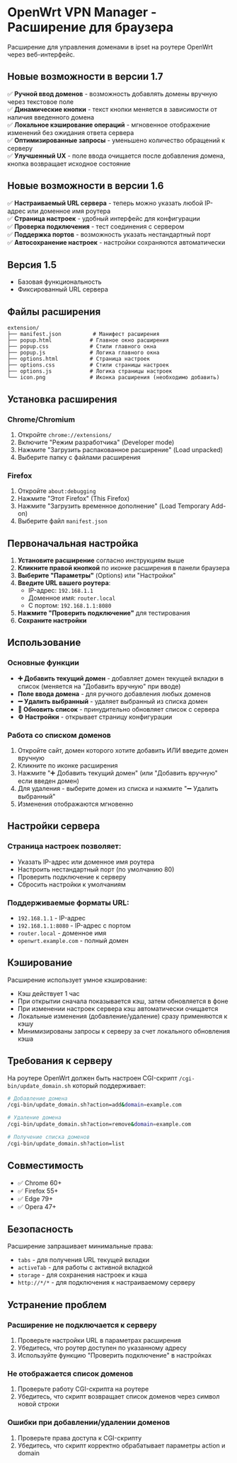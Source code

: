 # OpenWrt VPN Manager - Расширение для браузера

Расширение для управления доменами в ipset на роутере OpenWrt через веб-интерфейс.

## Новые возможности в версии 1.7

✅ **Ручной ввод доменов** - возможность добавлять домены вручную через текстовое поле  
✅ **Динамические кнопки** - текст кнопки меняется в зависимости от наличия введенного домена  
✅ **Локальное кэширование операций** - мгновенное отображение изменений без ожидания ответа сервера  
✅ **Оптимизированные запросы** - уменьшено количество обращений к серверу  
✅ **Улучшенный UX** - поле ввода очищается после добавления домена, кнопка возвращает исходное состояние  

## Новые возможности в версии 1.6

✅ **Настраиваемый URL сервера** - теперь можно указать любой IP-адрес или доменное имя роутера  
✅ **Страница настроек** - удобный интерфейс для конфигурации  
✅ **Проверка подключения** - тест соединения с сервером  
✅ **Поддержка портов** - возможность указать нестандартный порт  
✅ **Автосохранение настроек** - настройки сохраняются автоматически


## Версия 1.5 
- Базовая функциональность
- Фиксированный URL сервера

## Файлы расширения

```
extension/
├── manifest.json          # Манифест расширения
├── popup.html            # Главное окно расширения
├── popup.css             # Стили главного окна
├── popup.js              # Логика главного окна
├── options.html          # Страница настроек
├── options.css           # Стили страницы настроек
├── options.js            # Логика страницы настроек
└── icon.png              # Иконка расширения (необходимо добавить)
```

## Установка расширения

### Chrome/Chromium
1. Откройте `chrome://extensions/`
2. Включите "Режим разработчика" (Developer mode)
3. Нажмите "Загрузить распакованное расширение" (Load unpacked)
4. Выберите папку с файлами расширения

### Firefox
1. Откройте `about:debugging`
2. Нажмите "Этот Firefox" (This Firefox)
3. Нажмите "Загрузить временное дополнение" (Load Temporary Add-on)
4. Выберите файл `manifest.json`

## Первоначальная настройка

1. **Установите расширение** согласно инструкциям выше
2. **Кликните правой кнопкой** по иконке расширения в панели браузера
3. **Выберите "Параметры"** (Options) или "Настройки"
4. **Введите URL вашего роутера**:
   - IP-адрес: `192.168.1.1`
   - Доменное имя: `router.local`
   - С портом: `192.168.1.1:8080`
5. **Нажмите "Проверить подключение"** для тестирования
6. **Сохраните настройки**

## Использование

### Основные функции
- **➕ Добавить текущий домен** - добавляет домен текущей вкладки в список (меняется на "Добавить вручную" при вводе)
- **Поле ввода домена** - для ручного добавления любых доменов
- **➖ Удалить выбранный** - удаляет выбранный из списка домен
- **🔄 Обновить список** - принудительно обновляет список с сервера
- **⚙️ Настройки** - открывает страницу конфигурации

### Работа со списком доменов
1. Откройте сайт, домен которого хотите добавить ИЛИ введите домен вручную
2. Кликните по иконке расширения
3. Нажмите "➕ Добавить текущий домен" (или "Добавить вручную" если введен домен)
4. Для удаления - выберите домен из списка и нажмите "➖ Удалить выбранный"
5. Изменения отображаются мгновенно

## Настройки сервера

### Страница настроек позволяет:
- Указать IP-адрес или доменное имя роутера
- Настроить нестандартный порт (по умолчанию 80)
- Проверить подключение к серверу
- Сбросить настройки к умолчаниям

### Поддерживаемые форматы URL:
- `192.168.1.1` - IP-адрес
- `192.168.1.1:8080` - IP-адрес с портом
- `router.local` - доменное имя
- `openwrt.example.com` - полный домен

## Кэширование

Расширение использует умное кэширование:
- Кэш действует 1 час
- При открытии сначала показывается кэш, затем обновляется в фоне
- При изменении настроек сервера кэш автоматически очищается
- Локальные изменения (добавление/удаление) сразу применяются к кэшу
- Минимизированы запросы к серверу за счет локального обновления кэша

## Требования к серверу

На роутере OpenWrt должен быть настроен CGI-скрипт `/cgi-bin/update_domain.sh` который поддерживает:

```bash
# Добавление домена
/cgi-bin/update_domain.sh?action=add&domain=example.com

# Удаление домена  
/cgi-bin/update_domain.sh?action=remove&domain=example.com

# Получение списка доменов
/cgi-bin/update_domain.sh?action=list
```

## Совместимость

- ✅ Chrome 60+
- ✅ Firefox 55+
- ✅ Edge 79+
- ✅ Opera 47+

## Безопасность

Расширение запрашивает минимальные права:
- `tabs` - для получения URL текущей вкладки
- `activeTab` - для работы с активной вкладкой
- `storage` - для сохранения настроек и кэша
- `http://*/*` - для подключения к настраиваемому серверу

## Устранение проблем

### Расширение не подключается к серверу
1. Проверьте настройки URL в параметрах расширения
2. Убедитесь, что роутер доступен по указанному адресу
3. Используйте функцию "Проверить подключение" в настройках

### Не отображается список доменов
1. Проверьте работу CGI-скрипта на роутере
2. Убедитесь, что скрипт возвращает список доменов через символ новой строки

### Ошибки при добавлении/удалении доменов
1. Проверьте права доступа к CGI-скрипту
2. Убедитесь, что скрипт корректно обрабатывает параметры action и domain